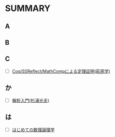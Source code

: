 # SUMMARY
## A
## B
## C
- [ ] [Coq/SSReflect/MathCompによる定理証明(萩原学)]()
## か
- [ ] [解析入門(杉浦光夫)]()
## は
- [ ] [はじめての数理論理学](https://github.com/thetaru/memorandum/tree/master/Math/summary/ISBN978-4-627-07801-7)
